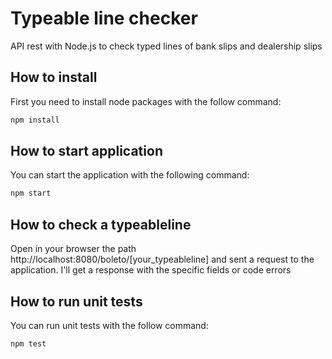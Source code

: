 
# Typeable line checker

API rest with Node.js to check typed lines of bank slips and dealership slips

## How to install
First you need to install node packages with the follow command:
```bash
npm install
```

## How to start application
You can start the application with the following command:
```bash
npm start
```

## How to check a typeableline
Open in your browser the path http://localhost:8080/boleto/[your_typeableline] and sent a request to the application. I'll get a response with the specific fields or code errors

## How to run unit tests
You can run unit tests with the follow command:
```bash
npm test
```
